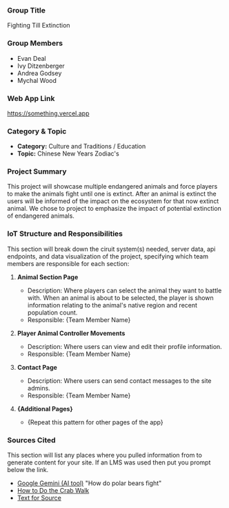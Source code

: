 ### Group Title

Fighting Till Extinction

### Group Members

- Evan Deal
- Ivy Ditzenberger
- Andrea Godsey
- Mychal Wood

### Web App Link

https://something.vercel.app

### Category & Topic

- **Category:** Culture and Traditions / Education
- **Topic:** Chinese New Years Zodiac's

### Project Summary

This project will showcase multiple endangered animals and force players to make the animals fight until one is extinct. After an animal is extinct the users will be informed of the impact on the ecosystem for that now extinct animal. We chose to project to emphasize the impact of potential extinction of endangered animals.

### IoT Structure and Responsibilities

This section will break down the ciruit system(s) needed, server data, api endpoints, and data visualization of the project, specifying which team members are responsible for each section:

1. **Animal Section Page**

   - Description: Where players can select the animal they want to battle with. When an animal is about to be selected, the player is shown information relating to the animal's native region and recent population count.
   - Responsible: {Team Member Name}

2. **Player Animal Controller Movements**

   - Description: Where users can view and edit their profile information.
   - Responsible: {Team Member Name}

3. **Contact Page**

   - Description: Where users can send contact messages to the site admins.
   - Responsible: {Team Member Name}

4. **{Additional Pages}**
   - {Repeat this pattern for other pages of the app}

### Sources Cited

This section will list any places where you pulled information from to generate content for your site. If an LMS was used then put you prompt below the link.

- [Google Gemini (AI tool)](https://www.google.com/search?q=how+do+pandas+fight&sca_esv=a07f0383584960a3&rlz=1C5GCEM_enUS1122US1122&sxsrf=ADLYWIJRPyuYe-vUBgqgySAy_w1Cysrx4A%3A1731531506874&ei=8hI1Z7OFNailptQPy5WrkAE&ved=0ahUKEwizxonDmdqJAxWokokEHcvKChIQ4dUDCA8&uact=5&oq=how+do+pandas+fight&gs_lp=Egxnd3Mtd2l6LXNlcnAiE2hvdyBkbyBwYW5kYXMgZmlnaHQyBRAAGIAEMgYQABgWGB4yBhAAGBYYHjIGEAAYFhgeMgYQABgWGB4yBhAAGBYYHjIGEAAYFhgeMgYQABgWGB4yBhAAGBYYHjIGEAAYFhgeSJIuUKEOWMUtcAV4AZABAJgBfKAB8wyqAQQxNS41uAEDyAEA-AEBmAIZoALRDagCFMICChAAGLADGNYEGEfCAgoQIxiABBgnGIoFwgITEC4YgAQYxwEYJxiKBRiOBRivAcICCxAAGIAEGJECGIoFwgIKEC4YgAQYQxiKBcICEBAAGIAEGLEDGEMYgwEYigXCAg4QLhiABBixAxjRAxjHAcICCxAAGIAEGLEDGIMBwgIEECMYJ8ICChAAGIAEGEMYigXCAgsQLhiABBjRAxjHAcICCxAuGIAEGLEDGIMBwgIHECMYJxjqAsICFBAAGIAEGJECGLQCGIoFGOoC2AEBwgIUEAAYgAQY4wQYtAIY6QQY6gLYAQHCAg4QABiABBixAxiDARiKBcICCBAAGIAEGLEDwgIIEAAYFhgKGB7CAgsQABiABBiGAxiKBcICCBAAGIAEGKIEmAMIiAYBkAYHugYGCAEQARgBkgcEMjAuNaAH_7EB&sclient=gws-wiz-serp)
"How do polar bears fight"
- [How to Do the Crab Walk](https://www.beachbodyondemand.com/blog/crab-walk-exercise#:~:text=Only%20your%20palms%20and%20the,%2C%E2%80%9D%20says%20Trevor%20Thieme%2C%20C.S.C.S.)
- [Text for Source](linkForSource)
